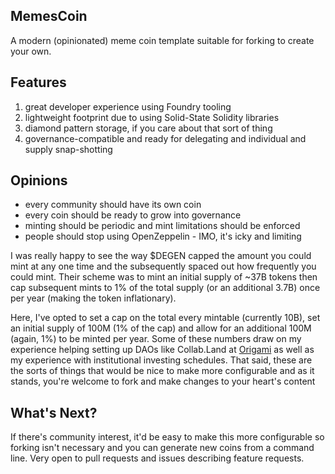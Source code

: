 ## MemesCoin

A modern (opinionated) meme coin template suitable for forking to create your own.

## Features

1. great developer experience using Foundry tooling
2. lightweight footprint due to using Solid-State Solidity libraries
3. diamond pattern storage, if you care about that sort of thing
4. governance-compatible and ready for delegating and individual and supply snap-shotting

## Opinions

- every community should have its own coin
- every coin should be ready to grow into governance
- minting should be periodic and mint limitations should be enforced
- people should stop using OpenZeppelin - IMO, it's icky and limiting

I was really happy to see the way $DEGEN capped the amount you could mint at any
one time and the subsequently spaced out how frequently you could mint. Their
scheme was to mint an initial supply of ~37B tokens then cap subsequent mints to
1% of the total supply (or an additional 3.7B) once per year (making the token
inflationary).

Here, I've opted to set a cap on the total every mintable (currently 10B), set
an initial supply of 100M (1% of the cap) and allow for an additional 100M
(again, 1%) to be minted per year. Some of these numbers draw on my experience
helping setting up DAOs like Collab.Land at [Origami](https://joinorigami.com) as
well as my experience with institutional investing schedules. That said, these
are the sorts of things that would be nice to make more configurable and as it
stands, you're welcome to fork and make changes to your heart's content

## What's Next?

If there's community interest, it'd be easy to make this more configurable so
forking isn't necessary and you can generate new coins from a command line. Very
open to pull requests and issues describing feature requests.
